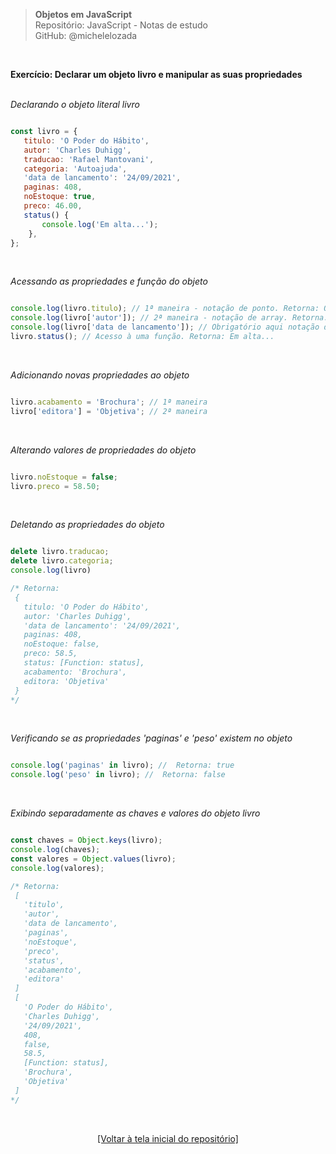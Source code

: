 > **Objetos em JavaScript**  
> Repositório: JavaScript - Notas de estudo     
> GitHub: @michelelozada
&nbsp;
     
&nbsp; 

**Exercício: Declarar um objeto livro e manipular as suas propriedades**     
&nbsp;  

*Declarando o objeto literal livro*  
```js

const livro = {
   titulo: 'O Poder do Hábito',
   autor: 'Charles Duhigg',
   traducao: 'Rafael Mantovani',
   categoria: 'Autoajuda',
   'data de lancamento': '24/09/2021',
   paginas: 408,
   noEstoque: true,
   preco: 46.00,
   status() {
       console.log('Em alta...');
    },
};
```

&nbsp; 

*Acessando as propriedades e função do objeto*  
```js

console.log(livro.titulo); // 1ª maneira - notação de ponto. Retorna: O Poder do Hábito
console.log(livro['autor']); // 2ª maneira - notação de array. Retorna: Charles Duhigg
console.log(livro['data de lancamento']); // Obrigatório aqui notação de array. Retorna: 24/09/2012
livro.status(); // Acesso à uma função. Retorna: Em alta...
```

&nbsp; 

*Adicionando novas propriedades ao objeto*  
```js

livro.acabamento = 'Brochura'; // 1ª maneira
livro['editora'] = 'Objetiva'; // 2ª maneira
```

&nbsp; 

*Alterando valores de propriedades do objeto*  
```js

livro.noEstoque = false;
livro.preco = 58.50;
```

&nbsp; 

*Deletando as propriedades do objeto*  
```js

delete livro.traducao;
delete livro.categoria;
console.log(livro)

/* Retorna:
 {
   titulo: 'O Poder do Hábito',
   autor: 'Charles Duhigg',
   'data de lancamento': '24/09/2021',
   paginas: 408,
   noEstoque: false,
   preco: 58.5,
   status: [Function: status],
   acabamento: 'Brochura',
   editora: 'Objetiva'
 }
*/
```

&nbsp; 

*Verificando se as propriedades 'paginas' e 'peso' existem no objeto*  
```js

console.log('paginas' in livro); //  Retorna: true
console.log('peso' in livro); //  Retorna: false
```

&nbsp; 

*Exibindo separadamente as chaves e valores do objeto livro*  
```js

const chaves = Object.keys(livro);
console.log(chaves);
const valores = Object.values(livro);
console.log(valores);

/* Retorna: 
 [
   'titulo',
   'autor',
   'data de lancamento',
   'paginas',
   'noEstoque',
   'preco',
   'status',
   'acabamento',
   'editora'
 ]
 [
   'O Poder do Hábito',
   'Charles Duhigg',
   '24/09/2021',
   408,
   false,
   58.5,
   [Function: status],
   'Brochura',
   'Objetiva'
 ]
*/
```

&nbsp;

<div align="center">
<a href="https://github.com/michelelozada/JavaScript-Study-Notes">[Voltar à tela inicial do repositório]</a>
</div>
